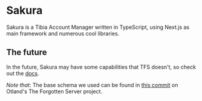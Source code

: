 # Sakura

Sakura is a Tibia Account Manager written in TypeScript, using Next.js as main framework and numerous cool libraries.

## The future
In the future, Sakura may have some capabilities that TFS doesn't, so check out the [docs](/docs/readme.md).


*Note that*: The base schema we used can be found in [this commit](https://github.com/otland/forgottenserver/tree/bbf5a2b8aa06be3ea74f82876ad7f749e39501a6) on Otland's The Forgotten Server project.
